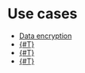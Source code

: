# Use cases

* [Data encryption](encrypt/index.md)
* [{#T}](k8s.md)
* [{#T}](terraform-key.md)
* [{#T}](terraform-secret.md)
